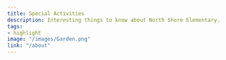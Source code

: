 ```yaml
---
title: Special Activities
description: Interesting things to know about North Shore Elementary.
tags:
- highlight
image: "/images/Garden.png"
link: "/about"
---
```

